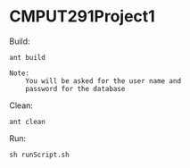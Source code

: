 CMPUT291Project1
================

Build:

	ant build

	Note: 
		You will be asked for the user name and
		password for the database		

Clean:

	ant clean

Run:

	sh runScript.sh


